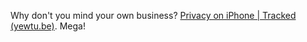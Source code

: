 Why don't you mind your own business? [Privacy on iPhone | Tracked (yewtu.be)](https://yewtu.be/watch?v=8w4qPUSG17Y). Mega!